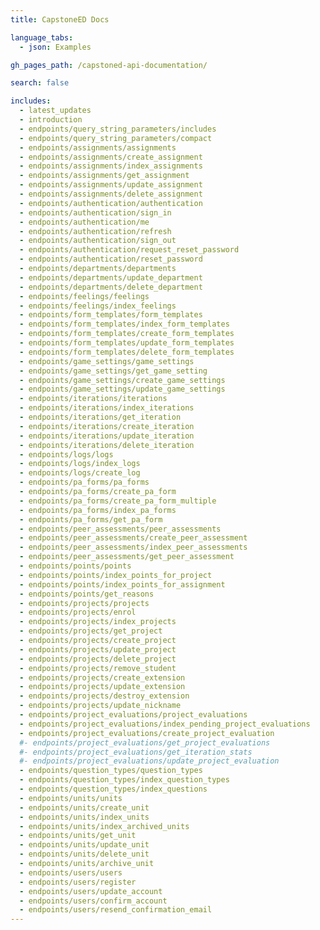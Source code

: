 ```yaml
---
title: CapstoneED Docs

language_tabs:
  - json: Examples

gh_pages_path: /capstoned-api-documentation/

search: false

includes:
  - latest_updates
  - introduction
  - endpoints/query_string_parameters/includes
  - endpoints/query_string_parameters/compact
  - endpoints/assignments/assignments
  - endpoints/assignments/create_assignment
  - endpoints/assignments/index_assignments
  - endpoints/assignments/get_assignment
  - endpoints/assignments/update_assignment
  - endpoints/assignments/delete_assignment
  - endpoints/authentication/authentication
  - endpoints/authentication/sign_in
  - endpoints/authentication/me
  - endpoints/authentication/refresh
  - endpoints/authentication/sign_out
  - endpoints/authentication/request_reset_password
  - endpoints/authentication/reset_password
  - endpoints/departments/departments
  - endpoints/departments/update_department
  - endpoints/departments/delete_department
  - endpoints/feelings/feelings
  - endpoints/feelings/index_feelings
  - endpoints/form_templates/form_templates
  - endpoints/form_templates/index_form_templates
  - endpoints/form_templates/create_form_templates
  - endpoints/form_templates/update_form_templates
  - endpoints/form_templates/delete_form_templates
  - endpoints/game_settings/game_settings
  - endpoints/game_settings/get_game_setting
  - endpoints/game_settings/create_game_settings
  - endpoints/game_settings/update_game_settings
  - endpoints/iterations/iterations
  - endpoints/iterations/index_iterations
  - endpoints/iterations/get_iteration
  - endpoints/iterations/create_iteration
  - endpoints/iterations/update_iteration
  - endpoints/iterations/delete_iteration
  - endpoints/logs/logs
  - endpoints/logs/index_logs
  - endpoints/logs/create_log
  - endpoints/pa_forms/pa_forms
  - endpoints/pa_forms/create_pa_form
  - endpoints/pa_forms/create_pa_form_multiple
  - endpoints/pa_forms/index_pa_forms
  - endpoints/pa_forms/get_pa_form
  - endpoints/peer_assessments/peer_assessments
  - endpoints/peer_assessments/create_peer_assessment
  - endpoints/peer_assessments/index_peer_assessments
  - endpoints/peer_assessments/get_peer_assessment
  - endpoints/points/points
  - endpoints/points/index_points_for_project
  - endpoints/points/index_points_for_assignment
  - endpoints/points/get_reasons
  - endpoints/projects/projects
  - endpoints/projects/enrol
  - endpoints/projects/index_projects
  - endpoints/projects/get_project
  - endpoints/projects/create_project
  - endpoints/projects/update_project
  - endpoints/projects/delete_project
  - endpoints/projects/remove_student
  - endpoints/projects/create_extension
  - endpoints/projects/update_extension
  - endpoints/projects/destroy_extension
  - endpoints/projects/update_nickname
  - endpoints/project_evaluations/project_evaluations
  - endpoints/project_evaluations/index_pending_project_evaluations
  - endpoints/project_evaluations/create_project_evaluation
  #- endpoints/project_evaluations/get_project_evaluations
  #- endpoints/project_evaluations/get_iteration_stats
  #- endpoints/project_evaluations/update_project_evaluation
  - endpoints/question_types/question_types
  - endpoints/question_types/index_question_types
  - endpoints/question_types/index_questions
  - endpoints/units/units
  - endpoints/units/create_unit
  - endpoints/units/index_units
  - endpoints/units/index_archived_units
  - endpoints/units/get_unit
  - endpoints/units/update_unit
  - endpoints/units/delete_unit
  - endpoints/units/archive_unit
  - endpoints/users/users
  - endpoints/users/register
  - endpoints/users/update_account
  - endpoints/users/confirm_account
  - endpoints/users/resend_confirmation_email
---
```


